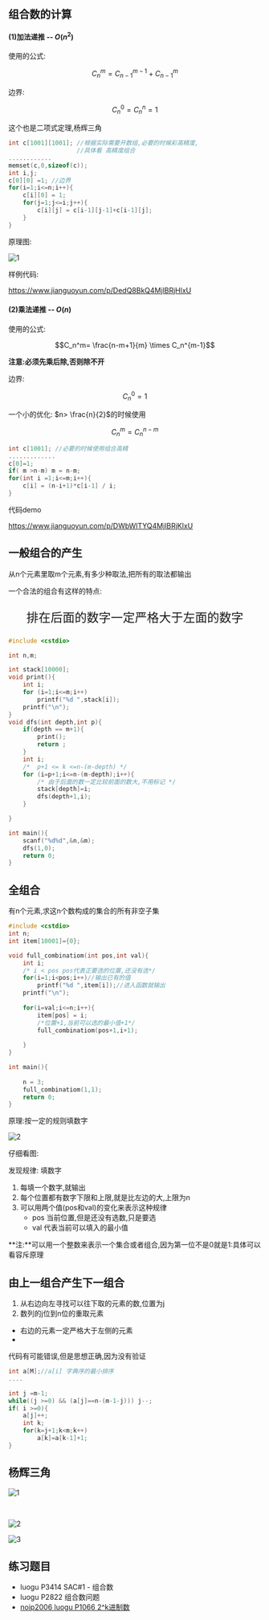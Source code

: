 
## 组合数的计算

#### (1)加法递推  -- $O(n^2)$

使用的公式:

```math
C_{n}^{m} = C_{n-1}^{m-1}+C_{n-1}^{m}
```

边界:

```math
C_n^0=C_n^n = 1
```

这个也是二项式定理,杨辉三角

```c
int c[1001][1001]; //根据实际需要开数组,必要的时候彩高精度,
                   //具体看 高精度组合
............
memset(c,0,sizeof(c));
int i,j;
c[0][0] =1; //边界
for(i=1;i<=n;i++){
    c[i][0] = 1;
    for(j=1;j<=i;j++){
        c[i][j] = c[i-1][j-1]+c[i-1][j];
    }
}
```
原理图:

![1](/images/计算组合.png)


样例代码:

https://www.jianguoyun.com/p/DedQ8BkQ4MjlBRjHlxU


#### (2)乘法递推  -- $O(n)$

使用的公式: 

```math
C_n^m= \frac{n-m+1}{m} \times C_n^{m-1}
```

**注意:必须先乘后除,否则除不开**

边界:

```math
C_n^0=1
```

一个小的优化: $n> \frac{n}{2}$的时候使用

```math
C_n^m = C_n^{n-m} 
```


```c
int c[1001]; //必要的时候使用组合高精
.............
c[0]=1;
if( m >n-m) m = n-m;
for(int i =1;i<=m;i++){
    c[i] = (n-i+1)*c[i-1] / i;
}

```

代码demo

https://www.jianguoyun.com/p/DWbWlTYQ4MjlBRjKlxU

## 一般组合的产生

从n个元素里取m个元素,有多少种取法,把所有的取法都输出

一个合法的组合有这样的特点:

<p style="text-align: center;font-size:24px">排在后面的数字一定严格大于左面的数字</p>

```c
#include <cstdio>

int n,m;

int stack[10000];
void print(){
    int i;
    for (i=1;i<=m;i++)
        printf("%d ",stack[i]);
    printf("\n");
}
void dfs(int depth,int p){
    if(depth == m+1){
        print();
        return ;
    }
    int i;
    /*  p+1 <= k <=n-(m-depth) */
    for (i=p+1;i<=n-(m-depth);i++){
        /* 由于后面的数一定比较前面的数大,不用标记 */
        stack[depth]=i;
        dfs(depth+1,i);
    }

}

int main(){
    scanf("%d%d",&n,&m);
    dfs(1,0);
    return 0;
}
```


## 全组合

有n个元素,求这n个数构成的集合的所有非空子集

```c
#include <cstdio>
int n;
int item[10001]={0};

void full_combinatiom(int pos,int val){
	int i;
	/* i < pos pos代表正要选的位置,还没有选*/
    for(i=1;i<pos;i++)//输出已有的值
        printf("%d ",item[i]);//进入函数就输出
    printf("\n");
	
    for(i=val;i<=n;i++){
        item[pos] = i;
		/*位置+1,当前可以选的最小值+1*/
        full_combinatiom(pos+1,i+1);
		
    }
}

int main(){
	
	n = 3;
	full_combinatiom(1,1);
	return 0;
}
```

原理:按一定的规则填数字


![2](/images/全组合.png)


仔细看图:

发现规律: 填数字

 1. 每填一个数字,就输出
 2. 每个位置都有数字下限和上限,就是比左边的大,上限为n
 3. 可以用两个值(pos和val)的变化来表示这种规律
    -  pos 当前位置,但是还没有选数,只是要选
    -  val 代表当前可以填入的最小值


**注:**可以用一个整数来表示一个集合或者组合,因为第一位不是0就是1:具体可以看容斥原理

## 由上一组合产生下一组合

 1. 从右边向左寻找可以往下取的元素的数,位置为j
 2. 数列的j位到n位的重取元素

  - 右边的元素一定严格大于左侧的元素
  -


代码有可能错误,但是思想正确,因为没有验证

```c
int a[M];//a[i] 字典序的最小排序
....

int j =m-1;
while((j >=0) && (a[j]==n-(m-1-j))) j--;
if( i >=0){
    a[j]++;
    int k;
    for(k=j+1;k<m;k++) 
        a[k]=a[k-1]+1;
}

```

## 杨辉三角

![1](./images/1.jpg)

<br>

![2](./images/2.jpg)
<br>

![3](./images/3.jpg)

## 练习题目

 - luogu P3414 SAC#1 - 组合数
 - luogu P2822 组合数问题
 - [noip2006 luogu P1066 2^k进制数](https://www.luogu.org/problemnew/show/P1066)
